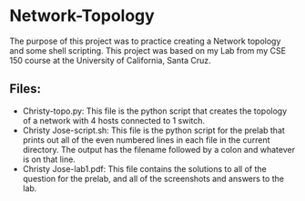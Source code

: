# Network-Topology
The purpose of this project was to practice creating a Network topology and some shell scripting. This project was based on my Lab from my CSE 150 course at the University of California, Santa Cruz.

## Files: 
- Christy-topo.py: This file is the python script that creates the topology of a network with 4 hosts connected to 1 switch.
- Christy Jose-script.sh: This file is the python script for the prelab that prints out all of the even numbered lines in each file in the current directory. The output has the filename followed by a colon and whatever is on that line.
- Christy Jose-lab1.pdf: This file contains the solutions to all of the question for the prelab, and all of the screenshots and answers to the lab.
